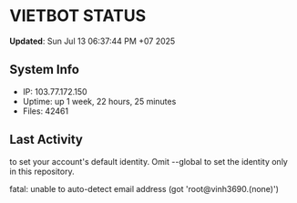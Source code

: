 # VIETBOT STATUS
**Updated**: Sun Jul 13 06:37:44 PM +07 2025

## System Info
- IP: 103.77.172.150
- Uptime: up 1 week, 22 hours, 25 minutes
- Files: 42461

## Last Activity

to set your account's default identity.
Omit --global to set the identity only in this repository.

fatal: unable to auto-detect email address (got 'root@vinh3690.(none)')
